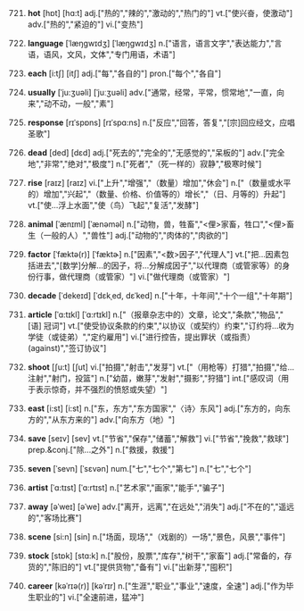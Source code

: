 721. **hot**
[hɒt]  [hɑ:t]
adj.["热的","辣的","激动的","热门的"]  vt.["使兴奋，使激动"]  adv.["热的","紧迫的"]  vi.["变热"]  

722. **language**
[ˈlæŋgwɪdʒ]  [ˈlæŋɡwɪdʒ]
n.["语言，语言文字","表达能力","言语，语风，文风，文体","专门用语，术语"]  

723. **each**
[i:tʃ]  [itʃ]
adj.["每","各自的"]  pron.["每个","各自"]  

724. **usually**
[ˈju:ʒuəli]  [ˈjuːʒuəli]
adv.["通常，经常，平常，惯常地","一直，向来","动不动，一般","素"]  

725. **response**
[rɪˈspɒns]  [rɪˈspɑ:ns]
n.["反应","回答，答复","[宗]回应经文，应唱圣歌"]  

726. **dead**
[ded]  [dɛd]
adj.["死去的","完全的","无感觉的","呆板的"]  adv.["完全地","非常","绝对","极度"]  n.["死者","（死一样的）寂静","极寒时候"]  

727. **rise**
[raɪz]  [raɪz]
vi.["上升","增强","（数量）增加","休会"]  n.["（数量或水平的）增加","兴起","（数量、价格、价值等的）增长","（日、月等的）升起"]  vt.["使…浮上水面","使（鸟）飞起","复活","发酵"]  

728. **animal**
[ˈænɪml]  [ˈænəməl]
n.["动物，兽，牲畜","<俚>家畜，牲口","<俚>畜生（一般的人）","兽性"]  adj.["动物的","肉体的","肉欲的"]  

729. **factor**
[ˈfæktə(r)]  [ˈfæktɚ]
n.["因素","<数>因子","代理人"]  vt.["把…因素包括进去","[数学]分解…的因子，将…分解成因子","以代理商（或管家等）的身份行事，做代理商（或管家）"]  vi.["做代理商（或管家）"]  

730. **decade**
[ˈdekeɪd]  [ˈdɛkˌed, dɛˈked]
n.["十年，十年间","十个一组","十年期"]  

731. **article**
[ˈɑ:tɪkl]  [ˈɑ:rtɪkl]
n.["（报章杂志中的）文章，论文","条款","物品","[语] 冠词"]  vt.["使受协议条款的约束","以协议（或契约）约束","订约将…收为学徒（或徒弟）","定约雇用"]  vi.["进行控告，提出罪状（或指责）(against)","签订协议"]  

732. **shoot**
[ʃu:t]  [ʃut]
vi.["拍摄","射击","发芽"]  vt.["（用枪等）打猎","拍摄","给…注射","射门，投篮"]  n.["幼苗，嫩芽","发射","摄影","狩猎"]  int.["感叹词（用于表示惊奇，并不强烈的愤怒或失望）"]  

733. **east**
[i:st]  [i:st]
n.["东，东方","东方国家","〈诗〉东风"]  adj.["东方的，向东方的","从东方来的"]  adv.["向东方（地）"]  

734. **save**
[seɪv]  [sev]
vt.["节省","保存","储蓄","解救"]  vi.["节省","挽救","救球"]  prep.&conj.["除…之外"]  n.["救援，救援"]  

735. **seven**
[ˈsevn]  [ˈsɛvən]
num.["七","七个","第七"]  n.["七","七个"]  

736. **artist**
[ˈɑ:tɪst]  [ˈɑ:rtɪst]
n.["艺术家","画家","能手","骗子"]  

737. **away**
[əˈweɪ]  [əˈwe]
adv.["离开，远离","在远处","消失"]  adj.["不在的","遥远的","客场比赛"]  

738. **scene**
[si:n]  [sin]
n.["场面，现场","（戏剧的）一场","景色，风景","事件"]  

739. **stock**
[stɒk]  [stɑ:k]
n.["股份，股票","库存","树干","家畜"]  adj.["常备的，存货的","陈旧的"]  vt.["提供货物","备有"]  vi.["出新芽","囤积"]  

740. **career**
[kəˈrɪə(r)]  [kəˈrɪr]
n.["生涯","职业","事业","速度，全速"]  adj.["作为毕生职业的"]  vi.["全速前进，猛冲"]  

